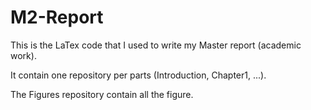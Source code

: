 # M2-Report

This is the LaTex code that I used to write my Master report (academic work). 

It contain one repository per parts (Introduction, Chapter1, ...).

The Figures repository contain all the figure.
